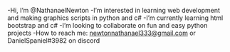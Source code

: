 -Hi, I’m @NathanaelNewton
-I’m interested in learning web development and making graphics scripts in python and c#
-I’m currently learning html bootstrap and c#
-I’m looking to collaborate on fun and easy python projects
-How to reach me: newtonnathanael333@gmail.com or DanielSpaniel#3982 on discord 

<!---
NathanaelNewton/NathanaelNewton is a ✨ special ✨ repository because its `README.md` (this file) appears on your GitHub profile.
You can click the Preview link to take a look at your changes.
--->
